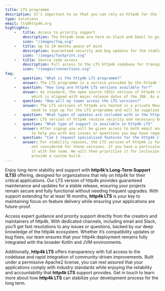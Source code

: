 ```yaml
---
title: LTS programme
description: It's important to us that you can rely on http4k for the long term. That's why we offer Long Term Support (LTS) for our releases.
type: solutions
email: lts@http4k.org
highlights:
    -   title: Access to priority support
        description: The http4k team are here on Slack and Email to guide you through any issues or questions.
        icon: "/images/faq.svg"
    -   title: Up to 24 months peace of mind
        description: Guaranteed security and bug updates for the stable release channel, allowing you to focus on feature delivery.
        icon: "/images/footprint.svg"
    -   title: Source code access
        description: Full access to the LTS http4k codebase for transparency and auditing.
        icon: "/images/connections.svg"
faq:
    -   question: "What is the http4k LTS programme?"
        answer: The LTS programme is a service provided by the http4k team to ensure that your applications remain stable and secure over the long term, enabling peace of mind for organisations that rely on http4k for their critical infrastructure.
    -   question: "How long are http4k LTS versions available for?"
        answer: As standard, the open source (OSS) version of http4k releases major versions of the ecosystem on a delayed cadence
            which is aligned with major release dates of the JDK. As a new major http4k OSS version is released, the previous major version enters the http4k LTS programme. See the schedule below for the current timeline. 
    -   question: "How will my teams access the LTS versions?"
        answer: The LTS versions of http4k are hosted in a private Maven repository. To access the these assets, you will
            need to sign up for the LTS programme and will be supplied with the necessary credentials.
    -   question: "What types of updates are included with in the http4k LTS programme?"
        answer: LTS version of http4k receive security and necessary bug fixes for community identified bugs. This ensures that your applications remain secure and fully functional without needing frequent upgrades.
    -   question: "What type of support is available in http4k LTS"
        answer: After signup you will be given access to both email and Slack-based support channels. The http4k team is there
            to help you with any issues or questions you may have regarding the LTS version of http4k libraries.
    -   question: "Can I request specialised features for the http4k LTS version?"
        answer: For stability reasons, the LTS version of http4k is focused on security and bug fixes so new features are
            not considered for these versions. If you have a particular feature request, please get in touch to discuss
            it with the team. We will then prioritise it for inclusion in the mainline release or can work with you to
            provide a custom build.
---
```


Enjoy long-term stability and support with **http4k’s Long-Term Support (LTS)** offering, designed for organizations that rely on http4k for their critical applications. Our LTS version of http4k provides guaranteed maintenance and updates for a stable release, ensuring your projects remain secure and fully functional without needing frequent upgrades. With support extending for at least 18 months, **http4k LTS** is your key to maintaining focus on feature delivery while ensuring your applications are future-proof.

Access expert guidance and priority support directly from the creators and maintainers of http4k. With dedicated channels, including email and Slack, you’ll get fast resolutions to any issues or questions, backed by our deep knowledge of the http4k ecosystem. Whether it’s compatibility updates or bug fixes, our team ensures that your http4k deployment remains fully integrated with the broader Kotlin and JVM environments.

Additionally, **http4k LTS**  offers transparency with full access to the codebase and rapid integration of community-driven improvements. Built under a permissive Apache2 license, you can rest assured that your applications comply with industry standards while enjoying the reliability and accountability that **http4k LTS**  support provides. Get in touch to learn more about how **http4k LTS**  can stabilize your development process for the long term.
